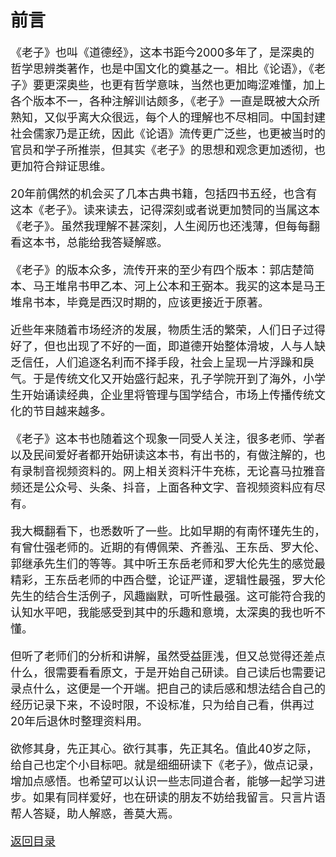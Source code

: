 # 前言

<font size="4">

《老子》也叫《道德经》，这本书距今2000多年了，是深奥的哲学思辨类著作，也是中国文化的奠基之一。相比《论语》，《老子》要更深奥些，也更有哲学意味，当然也更加晦涩难懂，加上各个版本不一，各种注解训诂颇多，《老子》一直是既被大众所熟知，又似乎离大众很远，每个人的理解也不尽相同。中国封建社会儒家乃是正统，因此《论语》流传更广泛些，也更被当时的官员和学子所推崇，但其实《老子》的思想和观念更加透彻，也更加符合辩证思维。


20年前偶然的机会买了几本古典书籍，包括四书五经，也含有这本《老子》。读来读去，记得深刻或者说更加赞同的当属这本《老子》。虽然我理解不甚深刻，人生阅历也还浅薄，但每每翻看这本书，总能给我答疑解惑。


《老子》的版本众多，流传开来的至少有四个版本：郭店楚简本、马王堆帛书甲乙本、河上公本和王弼本。我买的这本是马王堆帛书本，毕竟是西汉时期的，应该更接近于原著。



近些年来随着市场经济的发展，物质生活的繁荣，人们日子过得好了，但也出现了不好的一面，即道德开始整体滑坡，人与人缺乏信任，人们追逐名利而不择手段，社会上呈现一片浮躁和戾气。于是传统文化又开始盛行起来，孔子学院开到了海外，小学生开始诵读经典，企业里将管理与国学结合，市场上传播传统文化的节目越来越多。



《老子》这本书也随着这个现象一同受人关注，很多老师、学者以及民间爱好者都开始研读这本书，有出书的，有做注解的，也有录制音视频资料的。网上相关资料汗牛充栋，无论喜马拉雅音频还是公众号、头条、抖音，上面各种文字、音视频资料应有尽有。

我大概翻看下，也悉数听了一些。比如早期的有南怀瑾先生的，有曾仕强老师的。近期的有傅佩荣、齐善泓、王东岳、罗大伦、郭继承先生们的等等。其中听王东岳老师和罗大伦先生的感觉最精彩，王东岳老师的中西合璧，论证严谨，逻辑性最强，罗大伦先生的结合生活例子，风趣幽默，可听性最强。这可能符合我的认知水平吧，我能感受到其中的乐趣和意境，太深奥的我也听不懂。

但听了老师们的分析和讲解，虽然受益匪浅，但又总觉得还差点什么，很需要看看原文，于是开始自己研读。自己读后也需要记录点什么，这便是一个开端。把自己的读后感和想法结合自己的经历记录下来，不设时限，不设标准，只为给自己看，供再过20年后退休时整理资料用。

欲修其身，先正其心。欲行其事，先正其名。值此40岁之际，给自己也定个小目标吧。就是细细研读下《老子》，做点记录，增加点感悟。也希望可以认识一些志同道合者，能够一起学习进步。如果有同样爱好，也在研读的朋友不妨给我留言。只言片语帮人答疑，助人解惑，善莫大焉。

[返回目录](../README.md) 

</font>

